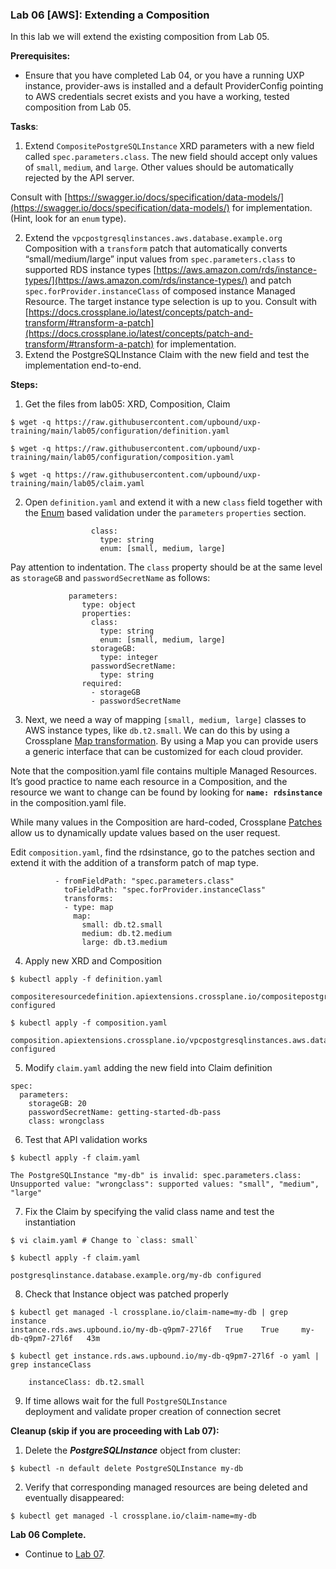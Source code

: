 ### **Lab 06 [AWS]: Extending a Composition**

In this lab we will extend the existing composition from Lab 05.

**Prerequisites:**

- Ensure that you have completed Lab 04, or you have a running UXP instance, provider-aws is installed and a default ProviderConfig pointing to AWS credentials secret exists and you have a working, tested composition from Lab 05.

**Tasks**:

1. Extend `CompositePostgreSQLInstance` XRD parameters with a new field called `spec.parameters.class`. The new field should accept only values of `small`, `medium`, and `large`. Other values should be automatically rejected by the API server.

Consult with [https://swagger.io/docs/specification/data-models/](https://swagger.io/docs/specification/data-models/) for implementation. (Hint, look for an `enum` type).

2. Extend the `vpcpostgresqlinstances.aws.database.example.org` Composition with a `transform` patch that automatically converts “small/medium/large” input values from `spec.parameters.class` to supported RDS instance types [https://aws.amazon.com/rds/instance-types/](https://aws.amazon.com/rds/instance-types/) and patch `spec.forProvider.instanceClass` of composed instance Managed Resource. The target instance type selection is up to you. Consult with [https://docs.crossplane.io/latest/concepts/patch-and-transform/#transform-a-patch](https://docs.crossplane.io/latest/concepts/patch-and-transform/#transform-a-patch) for implementation.
3. Extend the PostgreSQLInstance Claim with the new field and test the implementation end-to-end.

**Steps:**

1. Get the files from lab05: XRD, Composition, Claim

```
$ wget -q https://raw.githubusercontent.com/upbound/uxp-training/main/lab05/configuration/definition.yaml

$ wget -q https://raw.githubusercontent.com/upbound/uxp-training/main/lab05/configuration/composition.yaml

$ wget -q https://raw.githubusercontent.com/upbound/uxp-training/main/lab05/claim.yaml
```

2. Open `definition.yaml` and extend it with a new `class` field together with the [Enum](https://swagger.io/docs/specification/data-models/enums/) based validation under the `parameters` `properties` section.

```
                  class:
                    type: string
                    enum: [small, medium, large]
```

Pay attention to indentation. The `class` property should be at the same level as `storageGB` and `passwordSecretName` as follows:

```
             parameters:
                type: object
                properties:
                  class:
                    type: string
                    enum: [small, medium, large]
                  storageGB:
                    type: integer
                  passwordSecretName:
                    type: string
                required:
                  - storageGB
                  - passwordSecretName

```

3. Next, we need a way of mapping `[small, medium, large]` classes to AWS instance types, like `db.t2.small`. We can do this by using a Crossplane [Map transformation](https://docs.crossplane.io/latest/concepts/patch-and-transform/#map-transforms). By using a Map you can provide users a generic interface that can be customized for each cloud provider.

Note that the composition.yaml file contains multiple Managed Resources. It’s good practice to name each resource in a Composition, and the resource we want to change can be found by looking for <strong><code>name: rdsinstance</code></strong> in the composition.yaml file.

While many values in the Composition are hard-coded, Crossplane [Patches](https://docs.crossplane.io/latest/concepts/patch-and-transform/) allow us to dynamically update values based on the user request.

Edit `composition.yaml`, find the rdsinstance, go to the patches section and extend it with the addition of a transform patch of map type.

```
          - fromFieldPath: "spec.parameters.class"
            toFieldPath: "spec.forProvider.instanceClass"
            transforms:
            - type: map
              map:
                small: db.t2.small
                medium: db.t2.medium
                large: db.t3.medium

```

4. Apply new XRD and Composition

```
$ kubectl apply -f definition.yaml

compositeresourcedefinition.apiextensions.crossplane.io/compositepostgresqlinstances.database.example.org configured

$ kubectl apply -f composition.yaml

composition.apiextensions.crossplane.io/vpcpostgresqlinstances.aws.database.example.org configured

```

5. Modify `claim.yaml` adding the new field into Claim definition

```
spec:
  parameters:
    storageGB: 20
    passwordSecretName: getting-started-db-pass
    class: wrongclass
```

6. Test that API validation works

```
$ kubectl apply -f claim.yaml

The PostgreSQLInstance "my-db" is invalid: spec.parameters.class: Unsupported value: "wrongclass": supported values: "small", "medium", "large"
```

7. Fix the Claim by specifying the valid class name and test the instantiation

```
$ vi claim.yaml # Change to `class: small`

$ kubectl apply -f claim.yaml

postgresqlinstance.database.example.org/my-db configured
```

8. Check that Instance object was patched properly

```
$ kubectl get managed -l crossplane.io/claim-name=my-db | grep instance
instance.rds.aws.upbound.io/my-db-q9pm7-27l6f   True    True     my-db-q9pm7-27l6f   43m

$ kubectl get instance.rds.aws.upbound.io/my-db-q9pm7-27l6f -o yaml | grep instanceClass

    instanceClass: db.t2.small

```

9. If time allows wait for the full <code>PostgreSQLInstance </code>deployment and validate proper creation of connection secret


**Cleanup (skip if you are proceeding with Lab 07):**

1. Delete the **_PostgreSQLInstance_** object from cluster:

```
$ kubectl -n default delete PostgreSQLInstance my-db
```

2. Verify that corresponding managed resources are being deleted and eventually disappeared:

```
$ kubectl get managed -l crossplane.io/claim-name=my-db
```

**Lab 06 Complete.**

- Continue to [Lab 07](../../lab07/aws/lab07.md).
